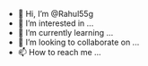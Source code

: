 - 👋 Hi, I’m @Rahul55g
- 👀 I’m interested in ...
- 🌱 I’m currently learning ...
- 💞️ I’m looking to collaborate on ...
- 📫 How to reach me ...

<!---
Rahul55g/Rahul55g is a ✨ special ✨ repository because its `README.md` (this file) appears on your GitHub profile.
You can click the Preview link to take a look at your changes.
--->
